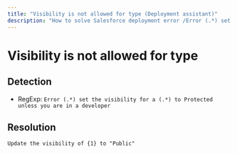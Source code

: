 ```yaml
---
title: "Visibility is not allowed for type (Deployment assistant)"
description: "How to solve Salesforce deployment error /Error (.*) set the visibility for a (.*) to Protected unless you are in a developer/gm"
---
```

<!-- markdownlint-disable MD013 -->
# Visibility is not allowed for type

## Detection

- RegExp: `Error (.*) set the visibility for a (.*) to Protected unless you are in a developer`

## Resolution

```shell
Update the visibility of {1} to "Public"
```
